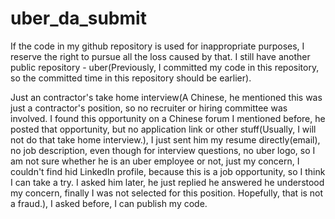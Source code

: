 # uber_da_submit


If the code in my github repository is used for inappropriate purposes, I reserve the right to pursue all the loss caused by that.
I still have another public repository - uber(Previously, I committed my code in this repository, so the committed time in this repository should be earlier).

Just an contractor's take home interview(A Chinese, he mentioned this was just a contractor's position, so no recruiter or hiring committee was involved. I found this opportunity on a Chinese forum I mentioned before, he posted that opportunity, but no application link or other stuff(Usually, I will not do that take home interview.), I just sent him my resume directly(email), no job description, even though for interview questions, no uber logo, so I am not sure whether he is an uber employee or not, just my concern, I couldn't find hid LinkedIn profile, because this is a job opportunity, so I think I can take a try. I asked him later, he just replied he answered he understood my concern, finally I was not selected for this position. Hopefully, that is not a fraud.), I asked before, I can publish my code. 


